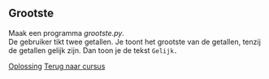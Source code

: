 ## Grootste

Maak een programma _grootste.py_.\
De gebruiker tikt twee getallen. Je toont het grootste van de getallen,
tenzij de getallen gelijk zijn. Dan toon je de tekst `Gelijk.`

[Oplossing](/oplossingen/grootste.html)
[Terug naar cursus](/15_nesten.html)